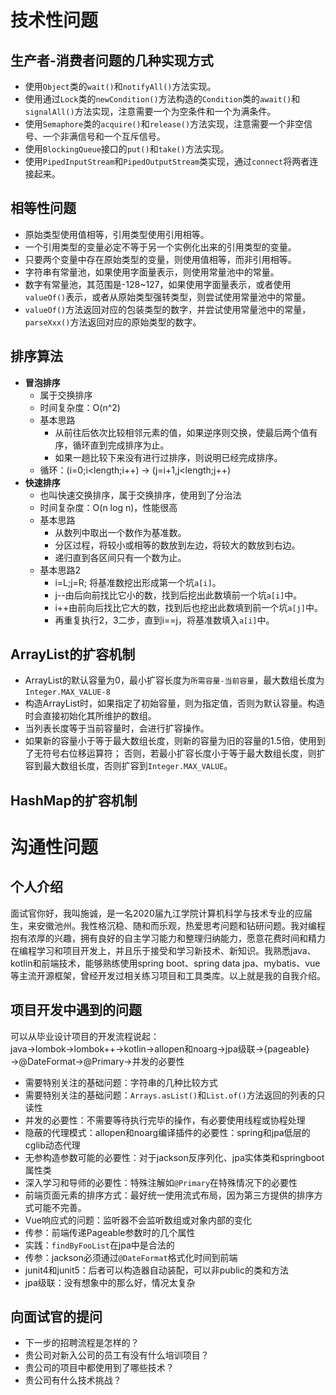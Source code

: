 # 技术性问题

## 生产者-消费者问题的几种实现方式

* 使用`Object`类的`wait()`和`notifyAll()`方法实现。
* 使用通过`Lock`类的`newCondition()`方法构造的`Condition`类的`await()`和`signalAll()`方法实现，注意需要一个为空条件和一个为满条件。
* 使用`Semaphore`类的`acquire()`和`release()`方法实现，注意需要一个非空信号、一个非满信号和一个互斥信号。
* 使用`BlockingQueue`接口的`put()`和`take()`方法实现。
* 使用`PipedInputStream`和`PipedOutputStream`类实现，通过`connect`将两者连接起来。

## 相等性问题

* 原始类型使用值相等，引用类型使用引用相等。
* 一个引用类型的变量必定不等于另一个实例化出来的引用类型的变量。
* 只要两个变量中存在原始类型的变量，则使用值相等，而非引用相等。
* 字符串有常量池，如果使用字面量表示，则使用常量池中的常量。
* 数字有常量池，其范围是-128~127，如果使用字面量表示，或者使用`valueOf()`表示，或者从原始类型强转类型，则尝试使用常量池中的常量。
* `valueOf()`方法返回对应的包装类型的数字，并尝试使用常量池中的常量，`parseXxx()`方法返回对应的原始类型的数字。

## 排序算法

* **冒泡排序**
  * 属于交换排序
  * 时间复杂度：O(n^2)
  * 基本思路
    * 从前往后依次比较相邻元素的值，如果逆序则交换，使最后两个值有序，循环直到完成排序为止。
    * 如果一趟比较下来没有进行过排序，则说明已经完成排序。
  * 循环：(i=0;i<length;i++) -> (j=i+1,j<length;j++)
* **快速排序**
  * 也叫快速交换排序，属于交换排序，使用到了分治法
  * 时间复杂度：O(n log n)，性能很高
  * 基本思路
    * 从数列中取出一个数作为基准数。
    * 分区过程，将较小或相等的数放到左边，将较大的数放到右边。
    * 递归直到各区间只有一个数为止。
  * 基本思路2
    * i=L;j=R; 将基准数挖出形成第一个坑`a[i]`。
    * j--由后向前找比它小的数，找到后挖出此数填前一个坑`a[i]`中。
    * i++由前向后找比它大的数，找到后也挖出此数填到前一个坑`a[j]`中。
    * 再重复执行2，3二步，直到i==j，将基准数填入`a[i]`中。

## ArrayList的扩容机制

* ArrayList的默认容量为0，最小扩容长度为`所需容量-当前容量`，最大数组长度为`Integer.MAX_VALUE-8`
* 构造ArrayList时，如果指定了初始容量，则为指定值，否则为默认容量。构造时会直接初始化其所维护的数组。
* 当列表长度等于当前容量时，会进行扩容操作。
* 如果新的容量小于等于最大数组长度，则新的容量为旧的容量的1.5倍，使用到了无符号右位移运算符；
  否则，若最小扩容长度小于等于最大数组长度，则扩容到最大数组长度，否则扩容到`Integer.MAX_VALUE`。
  
## HashMap的扩容机制

# 沟通性问题

## 个人介绍

面试官你好，我叫施诚，是一名2020届九江学院计算机科学与技术专业的应届生，来安徽池州。我性格沉稳、随和而乐观，热爱思考问题和钻研问题。我对编程抱有浓厚的兴趣，拥有良好的自主学习能力和整理归纳能力，愿意花费时间和精力在编程学习和项目开发上，并且乐于接受和学习新技术、新知识。我熟悉java、kotlin和前端技术，能够熟练使用spring boot、spring data jpa、mybatis、vue等主流开源框架，曾经开发过相关练习项目和工具类库。以上就是我的自我介绍。

## 项目开发中遇到的问题

可以从毕业设计项目的开发流程说起：
java→lombok→lombok++→kotlin→allopen和noarg→jpa级联→{pageable}→@DateFormat→@Primary→并发的必要性

* 需要特别关注的基础问题：字符串的几种比较方式
* 需要特别关注的基础问题：`Arrays.asList()`和`List.of()`方法返回的列表的只读性
* 并发的必要性：不需要等待执行完毕的操作，有必要使用线程或协程处理
* 隐蔽的代理模式：allopen和noarg编译插件的必要性：spring和jpa低层的cglib动态代理
* 无参构造参数可能的必要性：对于jackson反序列化、jpa实体类和springboot属性类
* 深入学习和导师的必要性：特殊注解如`@Primary`在特殊情况下的必要性
* 前端页面元素的排序方式：最好统一使用流式布局，因为第三方提供的排序方式可能不完善。
* Vue响应式的问题：监听器不会监听数组或对象内部的变化
* 传参：前端传递Pageable参数时的几个属性
* 实践：`findByFooList`在jpa中是合法的
* 传参：jackson必须通过`@DateFormat`格式化时间到前端
* junit4和junit5：后者可以构造器自动装配，可以非public的类和方法
* jpa级联：没有想象中的那么好，情况太复杂

## 向面试官的提问

* 下一步的招聘流程是怎样的？
* 贵公司对新入公司的员工有没有什么培训项目？
* 贵公司的项目中都使用到了哪些技术？
* 贵公司有什么技术挑战？

